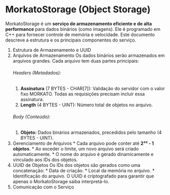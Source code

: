 # MorkatoStorage (Object Storage)
MorkatoStorage é um **serviço de armazenamento eficiente e de alta performance** para dados binários (como imagens). Ele é programado em C++ para fornecer controle de memória e velocidade. Este documento descreve a estrutura e os principais componentes do serviço.
1. Estrutura de Armazenamento e UUID
  1. Arquivos de Armazenamento
    Os dados binários serão armazenados em arquivos grandes. Cada arquivo tem duas partes principais:
      ###### Headers (Metadados):
      1. **Assinatura** (7 BYTES - CHAR[7]): Validação do servidor com o valor fixo MORKATO. Todas as requisições precisam incluir essa assinatura.
      2. **Length** (4 BYTES - UINT): Número total de objetos no arquivo.
      ###### Body (Conteúdo):
      1. **Objeto:** Dados binários armazenados, precedidos pelo tamanho (4 BYTES - UINT).
  2. Gerenciamento de Arquivos
    * Cada arquivo pode conter até **2³² - 1 objetos**.
    * Ao exceder o limite, um novo arquivo será criado automaticamente.
    * O nome do arquivo é gerado dinamicamente e vinculado aos IDs dos objetos.
  3. UUID de Objetos
    Os IDs dos objetos são gerados como uma concatenação:
    * Data de criação.
    * Local da memória no arquivo.
    * Identificação do arquivo.
    O UUID é criptografado para garantir que apenas o MorkatoStorage saiba interpretá-lo.
2. Comunicação com o Serviço